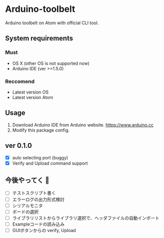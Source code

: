 # Arduino-toolbelt

Arduino toolbelt on Atom with official CLI tool.

## System requirements
### Must
- OS X (other OS is not supported now)
- Arduino IDE (ver >=1.5.0)

### Reccomend
- Latest version OS
- Latest version Atom

## Usage
1. Download Arduino IDE from Arduino website. https://www.arduino.cc
2. Modify this package config.

## ver 0.1.0
- [x] auto selecting port (buggy)
- [x] Verify and Upload command support

## 今後やってく 💪
- [ ] テストスクリプト書く
- [ ] エラーログの出力形式検討
- [ ] シリアルモニタ
- [ ] ボードの選択
- [ ] ライブラリリストからライブラリ選択で、ヘッダファイルの自動インポート
- [ ] Exampleコードの読み込み
- [ ] GUIボタンからの verify, Upload